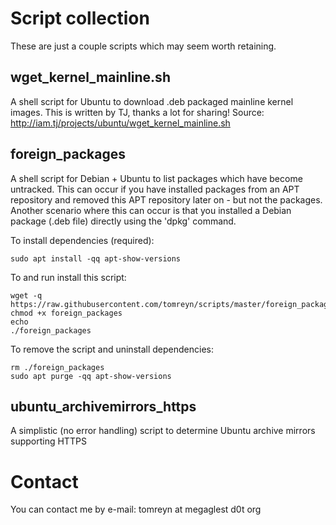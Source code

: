 # Script collection

These are just a couple scripts which may seem worth retaining.

## wget_kernel_mainline.sh

A shell script for Ubuntu to download .deb packaged mainline kernel images. This is written by TJ, thanks a lot for sharing!
Source: http://iam.tj/projects/ubuntu/wget_kernel_mainline.sh


## foreign_packages

A shell script for Debian + Ubuntu to list packages which have become untracked. This can occur if you have installed packages from an APT repository and removed this APT repository later on - but not the packages. Another scenario where this can occur is that you installed a Debian package (.deb file) directly using the 'dpkg' command.

To install dependencies (required):

```
sudo apt install -qq apt-show-versions
```

To and run install this script:

```
wget -q https://raw.githubusercontent.com/tomreyn/scripts/master/foreign_packages
chmod +x foreign_packages
echo
./foreign_packages
```

To remove the script and uninstall dependencies:

```
rm ./foreign_packages
sudo apt purge -qq apt-show-versions
```

## ubuntu_archivemirrors_https

A simplistic (no error handling) script to determine Ubuntu archive mirrors supporting HTTPS

# Contact

You can contact me by e-mail: tomreyn at megaglest d0t org
